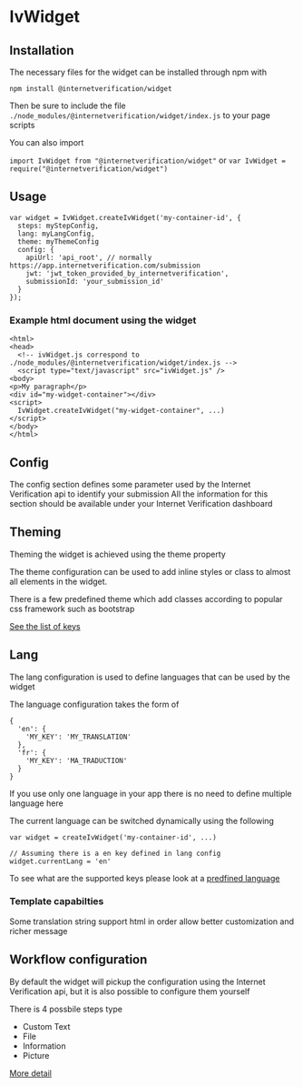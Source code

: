 # IvWidget

## Installation

The necessary files for the widget can be installed through npm with

`npm install @internetverification/widget`

Then be sure to include the file `./node_modules/@internetverification/widget/index.js` to your page scripts

You can also import

`import IvWidget from "@internetverification/widget"`
or
`var IvWidget = require("@internetverification/widget")`

## Usage

```
var widget = IvWidget.createIvWidget('my-container-id', {
  steps: myStepConfig,
  lang: myLangConfig,
  theme: myThemeConfig
  config: {
    apiUrl: 'api_root', // normally https://app.internetverification.com/submission
    jwt: 'jwt_token_provided_by_internetverification',
    submissionId: 'your_submission_id'
  }
});
```

### Example html document using the widget

```
<html>
<head>
  <!-- ivWidget.js correspond to ./node_modules/@internetverification/widget/index.js -->
  <script type="text/javascript" src="ivWidget.js" />
<body>
<p>My paragraph</p>
<div id="my-widget-container"></div>
<script>
  IvWidget.createIvWidget("my-widget-container", ...)
</script>
</body>
</html>
```

## Config

The config section defines some parameter used by the Internet Verification api to identify your submission
All the information for this section should be available under your Internet Verification dashboard

## Theming

Theming the widget is achieved using the theme property

The theme configuration can be used to add inline styles or class to almost all elements in the widget.

There is a few predefined theme which add classes according to popular css framework such as bootstrap

[See the list of keys](./THEMING.md)

## Lang

The lang configuration is used to define languages that can be used by the widget

The language configuration takes the form of

```
{
  'en': {
    'MY_KEY': 'MY_TRANSLATION'
  },
  'fr': {
    'MY_KEY': 'MA_TRADUCTION'
  }
}
```

If you use only one language in your app there is no need to define multiple language here

The current language can be switched dynamically using the following

```
var widget = createIvWidget('my-container-id', ...)

// Assuming there is a en key defined in lang config
widget.currentLang = 'en'
```

To see what are the supported keys please look at a [predfined language](./projects/iv-widget/src/assets/lang/en.js)

### Template capabilties

Some translation string support html in order allow better customization and richer message

## Workflow configuration

By default the widget will pickup the configuration using the Internet Verification api, but it is also possible to configure them yourself

There is 4 possbile steps type

- Custom Text
- File
- Information
- Picture

[More detail](./WORKFLOW.md)
